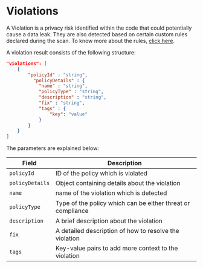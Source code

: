 # Violations

A Violation is a privacy risk identified within the code that could potentially cause a data leak. They are also detected based on certain custom rules declared during the scan. To know more about the rules, [click here](broken-reference).

A violation result consists of the following structure:

```json
"violations": [
    {
        "policyId" : "string",
          "policyDetails" : {
            "name" : "string",
            "policyType" : "string",
            "description" : "string",
            "fix" : "string",
            "tags" : {
                "key": "value"
            }
        }
    }
]
```

The parameters are explained below:

| **Field**                          | **Description**                                             |
| ---------------------------------- | ----------------------------------------------------------- |
| `policyId`                         | ID of the policy which is violated                          |
| `policyDetails`                    | Object containing details about the violation               |
| `name`                             | name of the violation which is detected                     |
| <pre><code>policyType</code></pre> | Type of the policy which can be either threat or compliance |
| `description`                      | A brief description about the violation                     |
| `fix`                              | A detailed description of how to resolve the violation      |
| `tags`                             | Key-value pairs to add more context to the violation        |
